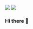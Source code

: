 ![](https://img.shields.io/github/followers/rlape2?style=social)
[![](https://img.shields.io/badge/Robby's-LinkedIn-blue)](https://www.linkedin.com/in/robby-lape/)

### Hi there 👋

<!--
**rlape2/rlape2** is a ✨ _special_ ✨ repository because its `README.md` (this file) appears on your GitHub profile.

Here are some ideas to get you started:

- 🔭 I’m currently working on ...
- 🌱 I’m currently learning ...
- 👯 I’m looking to collaborate on ...
- 🤔 I’m looking for help with ...
- 💬 Ask me about ...
- 📫 How to reach me: ...
- 😄 Pronouns: ...
- ⚡ Fun fact: ...
-->
